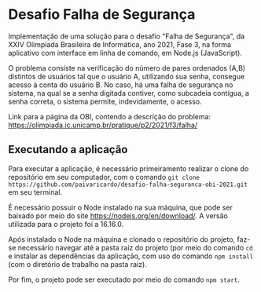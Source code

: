 # Desafio Falha de Segurança

Implementação de uma solução para o desafio "Falha de Segurança", da XXIV Olimpíada Brasileira de Informática, ano 2021, Fase 3, na forma aplicativo com interface em linha de comando, em Node.js (JavaScript).

O problema consiste na verificação do número de pares ordenados (A,B) distintos de usuários tal que o usuário A, utilizando sua senha, consegue acesso à conta do usuário B. No caso, há uma falha de segurança no sistema, na qual se a senha digitada contiver, como subcadeia contígua, a senha correta, o sistema permite, indevidamente, o acesso.

Link para a página da OBI, contendo a descrição do problema: https://olimpiada.ic.unicamp.br/pratique/p2/2021/f3/falha/

## Executando a aplicação
Para executar a aplicação, é necessário primeiramento realizar o clone do repositório em seu computador, com o comando `git clone https://github.com/paivaricardo/desafio-falha-seguranca-obi-2021.git` em seu terminal.

É necessário possuir o Node instalado na sua máquina, que pode ser baixado por meio do site https://nodejs.org/en/download/. A versão utilizada para o projeto foi a 16.16.0.

Após instalado o Node na máquina e clonado o repositório do projeto, faz-se necessário navegar até a pasta raiz do projeto (por meio do comando `cd` e instalar as dependências da aplicação, com uso do comando `npm install` (com o diretório de trabalho na pasta raiz).

Por fim, o projeto pode ser executado por meio do comando `npm start`.